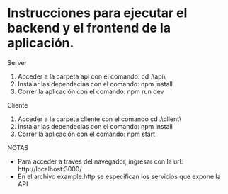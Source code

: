 # Instrucciones para ejecutar el backend y el frontend de la aplicación.

 Server
 1. Acceder a la carpeta api con el comando: cd .\api\
 2. Instalar las dependecias con el comando: npm install
 3. Correr la aplicación con el comando: npm run dev

 Cliente
 1. Acceder a la carpeta cliente con el comando cd .\client\
 2. Instalar las dependecias con el comando: npm install
 3. Correr la aplicación con el comando: npm start

NOTAS
- Para acceder a traves del navegador, ingresar con la url: http://localhost:3000/
- En el archivo example.http se especifican los servicios que expone la API
